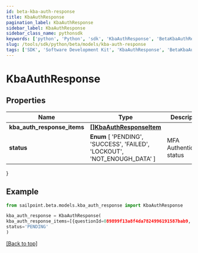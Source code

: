 ```yaml
---
id: beta-kba-auth-response
title: KbaAuthResponse
pagination_label: KbaAuthResponse
sidebar_label: KbaAuthResponse
sidebar_class_name: pythonsdk
keywords: ['python', 'Python', 'sdk', 'KbaAuthResponse', 'BetaKbaAuthResponse'] 
slug: /tools/sdk/python/beta/models/kba-auth-response
tags: ['SDK', 'Software Development Kit', 'KbaAuthResponse', 'BetaKbaAuthResponse']
---
```


# KbaAuthResponse


## Properties

Name | Type | Description | Notes
------------ | ------------- | ------------- | -------------
**kba_auth_response_items** | [**[]KbaAuthResponseItem**](kba-auth-response-item) |  | [optional] 
**status** |  **Enum** [  'PENDING',    'SUCCESS',    'FAILED',    'LOCKOUT',    'NOT_ENOUGH_DATA' ] | MFA Authentication status | [optional] 
}

## Example

```python
from sailpoint.beta.models.kba_auth_response import KbaAuthResponse

kba_auth_response = KbaAuthResponse(
kba_auth_response_items=[{questionId=089899f13a8f4da7824996191587bab9, isVerified=false}],
status='PENDING'
)

```
[[Back to top]](#) 

